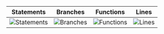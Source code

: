 | Statements                  | Branches                | Functions                 | Lines             |
| --------------------------- | ----------------------- | ------------------------- | ----------------- |
| ![Statements](https://img.shields.io/badge/statements-97.98%25-brightgreen.svg?style=for-the-badge&logo=jest) | ![Branches](https://img.shields.io/badge/branches-93.22%25-brightgreen.svg?style=for-the-badge&logo=jest) | ![Functions](https://img.shields.io/badge/functions-95.34%25-brightgreen.svg?style=for-the-badge&logo=jest) | ![Lines](https://img.shields.io/badge/lines-98.01%25-brightgreen.svg?style=for-the-badge&logo=jest) |